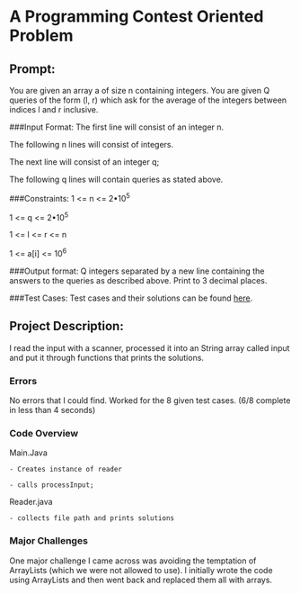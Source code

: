 # A Programming Contest Oriented Problem

## Prompt:

You are given an array a of size n containing integers. You are given Q queries of the form (l, r) which ask for the average of the integers between indices l and r inclusive.

###Input Format:
The first line will consist of an integer n.

The following n lines will consist of integers.

The next line will consist of an integer q;

The following q lines will contain queries as stated above.

###Constraints:
1 <= n <= 2•10<sup>5</sup>

1 <= q <= 2•10<sup>5</sup>

1 <= l <= r <= n

1 <= a[i] <= 10<sup>6</sup>

###Output format:
Q integers separated by a new line containing the answers to the queries as described above. Print to 3 decimal places.

###Test Cases:
Test cases and their solutions can be found [here](https://github.com/DaNrd/01_APCSprojects/class/programmingContestOrientedProblem/1/testCases).

## Project Description:

I read the input with a scanner, processed it into an String array called input and put it through functions that prints the solutions.

### Errors

No errors that I could find. Worked for the 8 given test cases. (6/8 complete in less than 4 seconds)

### Code Overview

Main.Java

    - Creates instance of reader
    
    - calls processInput;

Reader.java

	- collects file path and prints solutions

### Major Challenges

One major challenge I came across was avoiding the temptation of ArrayLists (which we were not allowed to use). I initially wrote the code using ArrayLists and then went back and replaced them all with arrays.
